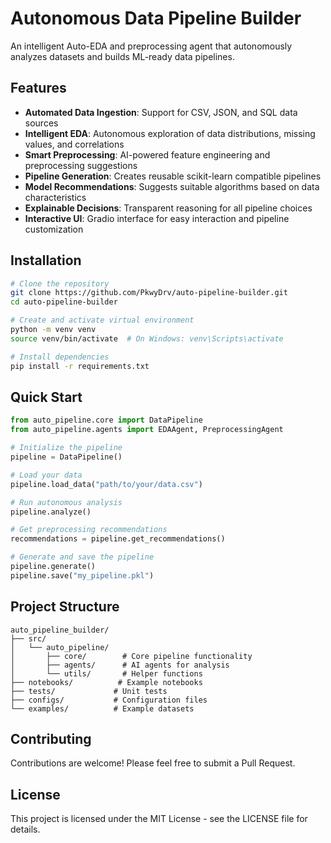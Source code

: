 # Autonomous Data Pipeline Builder

An intelligent Auto-EDA and preprocessing agent that autonomously analyzes datasets and builds ML-ready data pipelines.

## Features

- **Automated Data Ingestion**: Support for CSV, JSON, and SQL data sources
- **Intelligent EDA**: Autonomous exploration of data distributions, missing values, and correlations
- **Smart Preprocessing**: AI-powered feature engineering and preprocessing suggestions
- **Pipeline Generation**: Creates reusable scikit-learn compatible pipelines
- **Model Recommendations**: Suggests suitable algorithms based on data characteristics
- **Explainable Decisions**: Transparent reasoning for all pipeline choices
- **Interactive UI**: Gradio interface for easy interaction and pipeline customization

## Installation

```bash
# Clone the repository
git clone https://github.com/PkwyDrv/auto-pipeline-builder.git
cd auto-pipeline-builder

# Create and activate virtual environment
python -m venv venv
source venv/bin/activate  # On Windows: venv\Scripts\activate

# Install dependencies
pip install -r requirements.txt
```

## Quick Start

```python
from auto_pipeline.core import DataPipeline
from auto_pipeline.agents import EDAAgent, PreprocessingAgent

# Initialize the pipeline
pipeline = DataPipeline()

# Load your data
pipeline.load_data("path/to/your/data.csv")

# Run autonomous analysis
pipeline.analyze()

# Get preprocessing recommendations
recommendations = pipeline.get_recommendations()

# Generate and save the pipeline
pipeline.generate()
pipeline.save("my_pipeline.pkl")
```

## Project Structure

```
auto_pipeline_builder/
├── src/
│   └── auto_pipeline/
│       ├── core/        # Core pipeline functionality
│       ├── agents/      # AI agents for analysis
│       └── utils/       # Helper functions
├── notebooks/          # Example notebooks
├── tests/             # Unit tests
├── configs/           # Configuration files
└── examples/          # Example datasets
```

## Contributing

Contributions are welcome! Please feel free to submit a Pull Request.

## License

This project is licensed under the MIT License - see the LICENSE file for details. 
